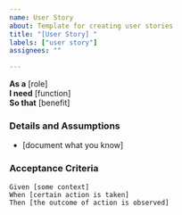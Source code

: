 ```yaml
---
name: User Story
about: Template for creating user stories
title: "[User Story] "
labels: ["user story"]
assignees: ""

---
```


**As a** [role]  
**I need** [function]  
**So that** [benefit]  

### Details and Assumptions
- [document what you know]  

### Acceptance Criteria
```gherkin
Given [some context]  
When [certain action is taken]  
Then [the outcome of action is observed]  